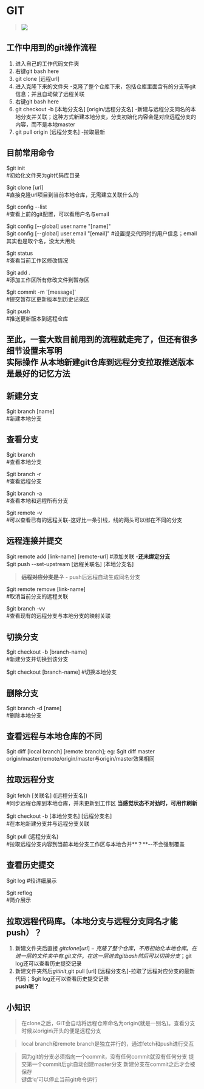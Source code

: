 # GIT
>![](https://imgconvert.csdnimg.cn/aHR0cHM6Ly93czEuc2luYWltZy5jbi9sYXJnZS8wMDZWckpBSmd5MWc1azB3enQwZ3ZqMzBtZDA2Zzc2dy5qcGc)  
## 工作中用到的git操作流程
1. 进入自己的工作代码文件夹
2. 右键git bash here 
3. git clone [远程url]
4. 进入克隆下来的文件夹 -克隆了整个仓库下来，包括仓库里面含有的分支等git信息；并且自动做了远程关联
5. 右键git bash here 
6. git checkout -b [本地分支名] [origin/远程分支名] -新建与远程分支同名的本地分支并关联；这种方式新建本地分支，分支初始化内容会是对应远程分支的内容，而不是本地master 
7. git pull origin [远程分支名] -拉取最新
## 目前常用命令
$git init  
\#初始化文件夹为git代码库目录

$git clone [url]  
\#直接克隆url项目到当前本地仓库，无需建立关联什么的

$git config --list  
\#查看上前的git配置，可以看用户名与email

$git config [--global] user.name "[name]"  
$git config [--global] user.email "[email]"
\#设置提交代码时的用户信息；email其实也是取个名，没太大用处

$git status  
\#查看当前工作区修改情况

$git add .  
\#添加工作区所有修改文件到暂存区  

$git commit -m '[message]'  
\#提交暂存区更新版本到历史记录区  

$git push  
\#推送更新版本到远程仓库  

**至此，一套大致目前用到的流程就走完了，但还有很多细节设置未写明  
实际操作  从本地新建git仓库到远程分支拉取推送版本 是最好的记忆方法**
---
## 新建分支
$git branch [name]  
\#新建本地分支

## 查看分支
$git branch  
\#查看本地分支 

$git branch -r  
\#查看远程分支  

$git branch -a  
\#查看本地和远程所有分支

$git remote -v  
\#可以查看已有的远程关联-这好比一条引线，线的两头可以绑在不同的分支

## 远程连接并提交
$git remote add [link-name] [remote-url]
\#添加关联 -**还未绑定分支**  
$git push --set-upstream [远程关联名] [本地分支名]  
>~~**远程对应分支是？**~~ - push后远程自动生成同名分支

$git remote remove [link-name]  
\#取消当前分支的远程关联

$git branch -vv  
\#查看现有的远程分支与本地分支的映射关联

## 切换分支
$git checkout -b [branch-name]  
\#新建分支并切换到该分支  

$git checkout [branch-name]
\#切换本地分支

## 删除分支
$git branch -d [name]  
\#删除本地分支

## 查看远程与本地仓库的不同
$git diff [local branch] [remote branch];   eg: $git diff master origin/master(remote/origin/master与origin/master效果相同    

## 拉取远程分支
$git fetch [关联名] ([远程分支名])  
\#同步远程仓库到本地仓库，并未更新到工作区 **当感觉状态不对劲时，可用作刷新**

$git checkout -b [本地分支名] [远程分支名]  
\#在本地新建分支并与远程分支关联 

$git pull (远程分支名)  
\#拉取远程分支内容到当前本地分支工作区与本地合并**？**--不会强制覆盖  

## 查看历史提交
$git log 
\#较详细展示

$git reflog  
\#简介展示  

## 拉取远程代码库。（本地分支与远程分支同名才能push）**？**
1. 新建文件夹后直接 $git clone [url]-克隆了整个仓库，不用初始化本地仓库。在进一层的文件夹中有.git文件，在这一层进去git bash
然后可以切换分支；$git log还可以查看历史提交记录 
2. 新建文件夹然后$git init ,$git pull [url] [远程分支名]-拉取了远程对应分支的最新代码；$git log还可以查看历史提交记录         
**push呢？**

## 小知识
>在clone之后，GIT会自动将远程仓库命名为origin(就是一别名)。查看分支时候以origin\开头的便是远程分支  

>local branch和remote branch是独立并行的，通过fetch和push进行交互  

>因为git的分支必须指向一个commit，没有任何commit就没有任何分支
>提交第一个commit后git自动创建master分支
>新建分支在commit之后才会被保存  
>键盘‘q’可以停止当前git命令运行


